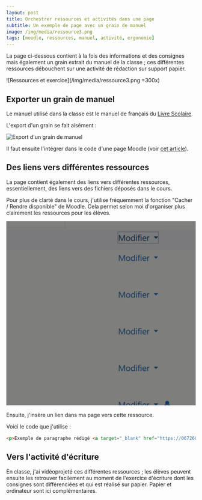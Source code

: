 ```yaml
---
layout: post
title: Orchestrer ressources et activités dans une page  
subtitle: Un exemple de page avec un grain de manuel
image: /img/media/ressource3.png
tags: [moodle, ressources, manuel, activité, ergonomie]
---
```


La page ci-dessous contient à la fois des informations et des consignes mais également un grain extrait du manuel de la classe ; ces différentes ressources débouchent sur une activité de rédaction sur support papier.

![Ressources et exercice](/img/media/ressource3.png =300x)

## Exporter un grain de manuel

Le manuel utilisé dans la classe est le manuel de français du [Livre Scolaire](https://www.lelivrescolaire.fr/lycee/francais).

L'export d'un grain se fait aisément :

![Export d'un grain de manuel](/img/media/exportGrainManuel.gif "Export d'un grain de manuel")

Il faut ensuite l'intégrer dans le code d'une  page Moodle (voir [cet article](https://nbannier.github.io/2019-12-06-Une-Page-Moodle-Simple/)).

## Des liens vers différentes ressources

La page contient également des liens vers différentes ressources, essentiellement, des liens vers des fichiers déposés dans le cours.

Pour plus de clarté dans le cours, j'utilise fréquemment la fonction "Cacher / Rendre disponible" de Moodle. Cela permet selon moi d'organiser plus clairement les ressources pour les élèves.

![Cacher puis rendre disponible une ressource ou une activité dans Moodle](/img/media/moodleCacherDisponible.gif "Cacher puis rendre disponible une ressource ou une activité dans Moodle")

Ensuite, j'insère un lien dans ma page vers cette ressource.

Voici le code que j'utilise :

```html
<p>Exemple de paragraphe rédigé <a target="_blank" href="https://0672604s.moodle.monbureaunumerique.fr/pluginfile.php/13049/mod_resource/content/1/AnalyseKilty_Paragraphe.html" title="Lien vers un exemple de paragraphe rédigé" class="btn-sm btn-outline-primary">Lien</a></p>
```

## Vers l'activité d'écriture

En classe, j'ai vidéoprojeté ces différentes ressources ; les élèves peuvent ensuite les retrouver facilement au moment de l'exercice d'écriture dont les consignes sont différenciées et qui est réalisé sur papier. Papier et ordinateur sont ici complémentaires.
